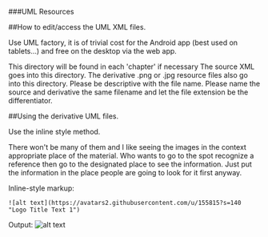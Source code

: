 ###UML Resources

##How to edit/access the UML XML files.

Use UML factory, it is of trivial cost for the Android app (best used on tablets...) and free on the desktop via the web app.

This directory will be found in each 'chapter' if necessary
The source XML goes into this directory.
The derivative .png or .jpg resource files also go into this directory.
Please be descriptive with the file name.
Please name the source and derivative the same filename and let the file extension be the differentiator.


##Using the derivative UML files.

Use the inline style method.

There won't be many of them and I like seeing the images in the context appropriate place of the material.
Who wants to go to the spot recognize a reference then go to the designated place to see the information.
Just put the information in the place people are going to look for it first anyway.

Inline-style markup:

```![alt text](https://avatars2.githubusercontent.com/u/155815?s=140 "Logo Title Text 1")```

Output:
![alt text](https://avatars2.githubusercontent.com/u/155815?s=140 "Logo Title Text 1")
